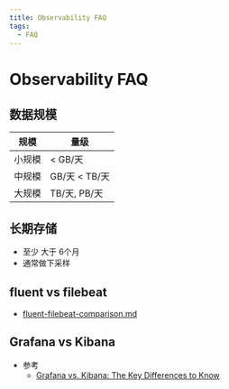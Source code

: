 ```yaml
---
title: Observability FAQ
tags:
  - FAQ
---
```


# Observability FAQ

## 数据规模

| 规模   | 量级          |
| ------ | ------------- |
| 小规模 | < GB/天       |
| 中规模 | GB/天 < TB/天 |
| 大规模 | TB/天, PB/天  |

## 长期存储

- 至少 大于 6个月
- 通常做下采样

## fluent vs filebeat

- [fluent-filebeat-comparison.md](https://gist.github.com/StevenACoffman/4e267f0f60c8e7fcb3f77b9e504f3bd7)

## Grafana vs Kibana

- 参考
  - [Grafana vs. Kibana: The Key Differences to Know](https://logz.io/blog/grafana-vs-kibana/)
